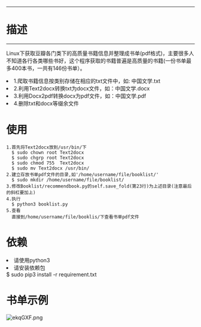 --------
# 描述 #
-------
Linux下获取豆瓣各门类下的高质量书籍信息并整理成书单(pdf格式)，主要很多人不知道各行各类哪些书好，这个程序获取的书籍普遍是高质量的书籍(一份书单最多400本书，一共有146份书单）。
<li>1.爬取书籍信息按类别存储在相应的txt文件中，如: 中国文学.txt</li>
<li>2.利用Text2docx转换txt为docx文件，如：中国文学.docx</li>
<li>3.利用Docx2pdf转换docx为pdf文件，如：中国文学.pdf</li>
<li>4.删除txt和docx等缀余文件</li>

# 使用 #
	1.首先将Text2docx放到/usr/bin/下
	  $ sudo chown root Text2docx
	  $ sudo chgrp root Text2docx
	  $ sudo chmod 755  Text2docx
	  $ sudo mv Text2docx /usr/bin/
	2.建立存放书单pdf文件的目录,如'/home/username/file/booklist/'
	  $ sudo mkdir /home/username/file/booklist/
	3.修改Booklist/recommendbook.py的self.save_fold(第23行)为上述目录(注意最后的斜杠要加上) 
	4.执行
	  $ python3 booklist.py
	5.查看
	  直接到/home/username/file/booklis/下查看书单pdf文件

# 依赖 #
<li>请使用python3</li>
<li>请安装依赖包</li>
	$ sudo pip3 install -r requirement.txt

# 书单示例 #
![ekqGXF.png](https://s2.ax1x.com/2019/07/23/ekqGXF.png)
